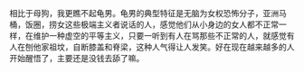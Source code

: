相比于母狗，我更瞧不起龟男。龟男的典型特征是无脑为女权恐怖分子，亚洲马桶，饭圈，捞女这些极端主义者说话的人，感觉他们从小身边的女人都不正常一样，在维护一种虚空的平等主义，只要一听到有人在骂那些不正常的人，就感觉有人在刨他家祖坟，自断膝盖和脊梁，这种人气得让人发笑。好在现在越来越多的人开始醒悟了，主要还是没钱去舔了嘛。

